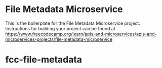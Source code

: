 # File Metadata Microservice

This is the boilerplate for the File Metadata Microservice project. Instructions for building your project can be found at https://www.freecodecamp.org/learn/apis-and-microservices/apis-and-microservices-projects/file-metadata-microservice
# fcc-file-metadata
